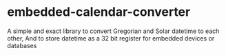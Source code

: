 # embedded-calendar-converter
A simple and exact library to convert Gregorian and Solar datetime to each other, And to store datetime as a 32 bit register for embedded devices or databases
